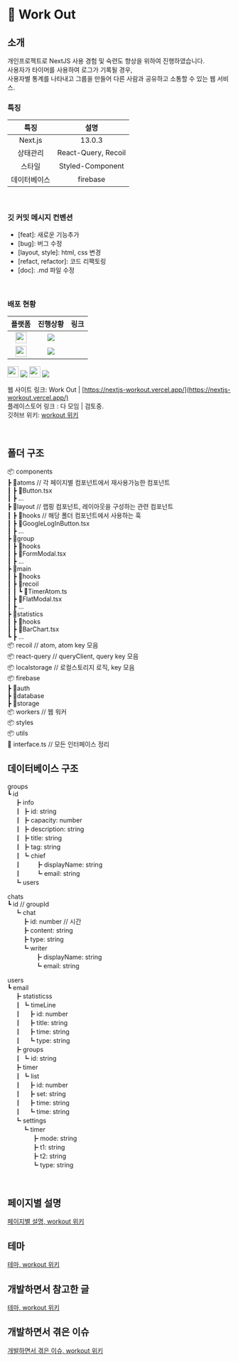 # 💪 Work Out

## 소개

개인프로젝트로 NextJS 사용 경험 및 숙련도 향상을 위하여 진행하였습니다. <br />
사용자가 타이머를 사용하여 로그가 기록될 경우, <br />
사용자별 통계를 나타내고 그룹을 만들어 다른 사람과 공유하고 소통할 수 있는 웹 서비스. <br />

### 특징

|     특징     |        설명         |
| :----------: | :-----------------: |
|   Next.js    |       13.0.3        |
|   상태관리   | React-Query, Recoil |
|    스타일    |  Styled-Component   |
| 데이터베이스 |      firebase       |

<br />

### 깃 커밋 메시지 컨벤션

- [feat]: 새로운 기능추가
- [bug]: 버그 수정
- [layout, style]: html, css 변경
- [refact, refactor]: 코드 리팩토링
- [doc]: .md 파일 수정

<br />

### 배포 현황

|     플랫폼     |        진행상황         |   링크  |
| :----------: | :-----------------: | :-----: |
|  <img src="https://firebasestorage.googleapis.com/v0/b/workout-21c5f.appspot.com/o/vercel.svg?alt=media&token=011fea83-5bd4-4fcf-b14b-b36f52d94c95" width="25px" />     |      <img src="https://img.shields.io/badge/배포중-00b336?style=flat" />       | |
|   <img src="https://firebasestorage.googleapis.com/v0/b/workout-21c5f.appspot.com/o/android.svg?alt=media&token=6387ce48-96be-4010-9ed7-9c71c5c581cd" width="25px" />   | <img src="https://img.shields.io/badge/배포중-00b336?style=flat" /> | |



<img src="https://firebasestorage.googleapis.com/v0/b/workout-21c5f.appspot.com/o/vercel.svg?alt=media&token=011fea83-5bd4-4fcf-b14b-b36f52d94c95" width="25px" />  
<img src="https://img.shields.io/badge/배포중-00b336?style=flat" />

<img src="https://firebasestorage.googleapis.com/v0/b/workout-21c5f.appspot.com/o/android.svg?alt=media&token=6387ce48-96be-4010-9ed7-9c71c5c581cd" width="25px" />
<img src="https://img.shields.io/badge/배포중-00b336?style=flat" />

웹 사이트 링크: Work Out | [https://nextjs-workout.vercel.app/](https://nextjs-workout.vercel.app/) <br/>
플레이스토어 링크 : 다 모임 | 검토중. <br/>
깃허브 위키: [workout 위키](https://github.com/sangpyokim/nextjs-workout/wiki)

<br />

## 폴더 구조

📦 components <br/>
┣ 📂atoms // 각 페이지별 컴포넌트에서 재사용가능한 컴포넌트<br/>
┃ ┣ 📜Button.tsx <br/>
┃ ┣ ... <br/>
┣ 📂layout // 랩핑 컴포넌트, 레이아웃을 구성하는 관련 컴포넌트<br/>
┃ ┣ 📂hooks // 해당 폴더 컴포넌트에서 사용하는 훅<br/>
┃ ┣ 📜GoogleLogInButton.tsx <br/>
┃ ┣ ...<br/>
┣ 📂group <br/>
┃ ┣ 📂hooks <br/>
┃ ┣ 📜FormModal.tsx <br/>
┃ ┣ ...<br/>
┣ 📂main <br/>
┃ ┣ 📂hooks <br/>
┃ ┣ 📂recoil <br/>
┃ ┃ ┗ 📜TimerAtom.ts <br/>
┃ ┣ 📜FlatModal.tsx <br/>
┃ ┣ ...<br/>
┣ 📂statistics <br/>
┃ ┣ 📂hooks <br/>
┃ ┣ 📜BarChart.tsx <br/>
┗ ┣ ...<br/>
📦 recoil // atom, atom key 모음<br/>
📦 react-query // queryClient, query key 모음<br/>
📦 localstorage // 로컬스토리지 로직, key 모음<br/>
📦 firebase <br/>
┣ 📂auth <br/>
┣ 📂database <br/>
┣ 📂storage <br/>
📦 workers // 웹 워커<br/>
📦 styles <br/>
📦 utils<br/>
📜 interface.ts // 모든 인터페이스 정리<br/>

## 데이터베이스 구조

groups <br/>
┗ id <br/>
ㅤ ┣ info <br/>
ㅤ ┃ ┣ id: string <br/>
ㅤ ┃ ┣ capacity: number <br/>
ㅤ ┃ ┣ description: string <br/>
ㅤ ┃ ┣ title: string <br/>
ㅤ ┃ ┣ tag: string <br/>
ㅤ ┃ ┗ chief <br/>
ㅤ ┃ ㅤㅤ ┣ displayName: string <br/>
ㅤ ┃ ㅤㅤ ┗ email: string <br/>
ㅤ ┗ users <br/>

chats <br/>
┗ id // groupId <br/>
ㅤ ┗ chat <br/>
ㅤ ㅤ ┣ id: number // 시간 <br/>
ㅤ ㅤ ┣ content: string <br/>
ㅤ ㅤ ┣ type: string <br/>
ㅤ ㅤ ┗ writer <br/>
ㅤ ㅤ ㅤㅤ ┣ displayName: string <br/>
ㅤ ㅤ ㅤㅤ ┗ email: string <br/>

users <br/>
┗ email <br/>
ㅤ ┣ statisticss <br/>
ㅤ ┃ ┗ timeLine <br/>
ㅤ ┃ㅤ ┣ id: number <br/>
ㅤ ┃ㅤ ┣ title: string <br/>
ㅤ ┃ ㅤ┣ time: string <br/>
ㅤ ┃ ㅤ┗ type: string <br/>
ㅤ ┣ groups <br/>
ㅤ ┃ ┗ id: string <br/>
ㅤ ┣ timer <br/>
ㅤ ┃ ┗ list <br/>
ㅤ ┃ㅤ ┣ id: number <br/>
ㅤ ┃ㅤ ┣ set: string <br/>
ㅤ ┃ ㅤ┣ time: string <br/>
ㅤ ┃ ㅤ┗ time: string <br/>
ㅤ ┗ settings <br/>
ㅤ ㅤ ┗ timer <br/>
ㅤㅤㅤㅤ ┣ mode: string <br/>
ㅤㅤㅤㅤ ┣ t1: string <br/>
ㅤㅤㅤ ㅤ┣ t2: string <br/>
ㅤㅤㅤ ㅤ┗ type: string <br/>

<br/>

## 페이지별 설명

[페이지별 설명, workout 위키](https://github.com/sangpyokim/nextjs-workout/wiki/Home)
<br/>

## 테마

[테마, workout 위키](https://github.com/sangpyokim/nextjs-workout/wiki/Theme)
<br/>

## 개발하면서 참고한 글

[테마, workout 위키](https://github.com/sangpyokim/nextjs-workout/wiki/%EA%B0%9C%EB%B0%9C%ED%95%98%EB%A9%B4%EC%84%9C-%EC%B0%B8%EA%B3%A0%ED%95%9C-%EA%B8%80)
<br/>

## 개발하면서 겪은 이슈

[개발하면서 겪은 이슈, workout 위키](https://github.com/sangpyokim/nextjs-workout/wiki/%EA%B0%9C%EB%B0%9C%ED%95%98%EB%A9%B4%EC%84%9C-%EA%B2%AA%EC%9D%80-%EC%9D%B4%EC%8A%88)
<br/>
